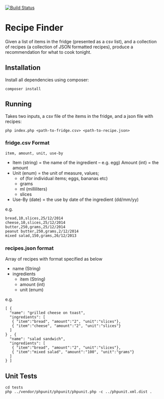 [![Build Status](https://travis-ci.org/brendan-roche/recipe-finder.png)](https://travis-ci.org/brendan-roche/recipe-finder)

Recipe Finder
=============

Given a list of items in the fridge (presented as a csv list), and a collection of recipes (a collection of JSON formatted recipes), produce a recommendation for what to cook tonight.

Installation
------------

Install all dependencies using composer:

```composer install```

Running
-------

Takes two inputs, a csv file of the items in the fridge, and a json file with recipes:

```php index.php <path-to-fridge.csv> <path-to-recipe.json>```

### fridge.csv Format

```item, amount, unit, use-by```

* Item (string) = the name of the ingredient – e.g. egg) Amount (int) = the amount
* Unit (enum) = the unit of measure, values;
    - of (for individual items; eggs, bananas etc)
    - grams
    - ml (milliliters)
    - slices
* Use-By (date) = the use by date of the ingredient (dd/mm/yy)

e.g.

```
bread,10,slices,25/12/2014
cheese,10,slices,25/12/2014
butter,250,grams,25/12/2014
peanut butter,250,grams,2/12/2014
mixed salad,150,grams,26/12/2013
```

### recipes.json format

Array of recipes with format specified as below

* name (String)
* ingredients
    - item (String)
    - amount (int)
    - unit (enum)

e.g.

```
[ {
  "name": "grilled cheese on toast",
  "ingredients": [
   { "item":"bread", "amount":"2", "unit":"slices"},
   { "item":"cheese", "amount":"2", "unit":"slices"}
  ]
} , {
  "name": "salad sandwich",
  "ingredients": [
   { "item":"bread", "amount":"2", "unit":"slices"},
   { "item":"mixed salad", "amount":"100", "unit":"grams"}
  ]
} ]
```

Unit Tests
----------

```
cd tests
php ../vendor/phpunit/phpunit/phpunit.php -c ../phpunit.xml.dist .
```


